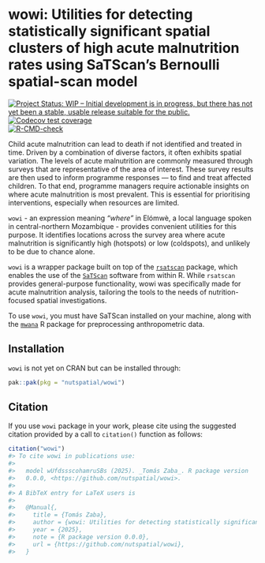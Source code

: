 
<!-- README.md is generated from README.Rmd. Please edit that file -->

# wowi: Utilities for detecting statistically significant spatial clusters of high acute malnutrition rates using SaTScan’s Bernoulli spatial-scan model

<!-- badges: start -->  
[![Project Status: WIP – Initial development is in progress, but there
has not yet been a stable, usable release suitable for the
public.](https://www.repostatus.org/badges/latest/wip.svg)](https://www.repostatus.org/#wip)  
[![Codecov test
coverage](https://codecov.io/gh/nutspatial/wowi/graph/badge.svg)](https://app.codecov.io/gh/nutspatial/wowi)  
[![R-CMD-check](https://github.com/nutspatial/wowi/actions/workflows/R-CMD-check.yaml/badge.svghttps://github.com/nutspatial/wowi/actions/workflows/R-CMD-check.yaml/badge.svghttps://github.com/nutspatial/wowi/actions/workflows/R-CMD-check.yaml/badge.svg)](https://github.com/nutspatial/wowi/actions/workflows/R-CMD-check.yaml)  
<!-- badges: end -->

Child acute malnutrition can lead to death if not identified and treated
in time. Driven by a combination of diverse factors, it often exhibits
spatial variation. The levels of acute malnutrition are commonly
measured through surveys that are representative of the area of
interest. These survey results are then used to inform programme
responses — to find and treat affected children. To that end, programme
managers require actionable insights on where acute malnutrition is most
prevalent. This is essential for prioritising interventions, especially
when resources are limited.

`wowi` - an expression meaning *“where”* in Elómwè, a local language
spoken in central-northern Mozambique - provides convenient utilities
for this purpose. It identifies locations across the survey area where
acute malnutrition is significantly high (hotspots) or low (coldspots),
and unlikely to be due to chance alone.

`wowi` is a wrapper package built on top of the
[`rsatscan`](https://cran.r-project.org/web/packages/rsatscan/index.html)
package, which enables the use of the
[`SaTScan`](https://www.satscan.org) software from within R. While
`rsatscan` provides general-purpose functionality, wowi was specifically
made for acute malnutrition analysis, tailoring the tools to the needs
of nutrition-focused spatial investigations.

To use `wowi`, you must have SaTScan installed on your machine, along
with the [`mwana`](https://nutriverse.io/mwana/) R package for
preprocessing anthropometric data.

## Installation

`wowi` is not yet on CRAN but can be installed through:

``` r
pak::pak(pkg = "nutspatial/wowi")
```

## Citation

If you use `wowi` package in your work, please cite using the suggested
citation provided by a call to `citation()` function as follows:

``` r
citation("wowi") 
#> To cite wowi in publications use:
#> 
#>   model wUfdssscohamruSBs (2025). _Tomás Zaba_. R package version
#>   0.0.0, <https://github.com/nutspatial/wowi>.
#> 
#> A BibTeX entry for LaTeX users is
#> 
#>   @Manual{,
#>     title = {Tomás Zaba},
#>     author = {wowi: Utilities for detecting statistically significant spatial clusters of high acute malnutrition rates using SaTScan's Bernoulli spatial-scanning model},
#>     year = {2025},
#>     note = {R package version 0.0.0},
#>     url = {https://github.com/nutspatial/wowi},
#>   }
```

